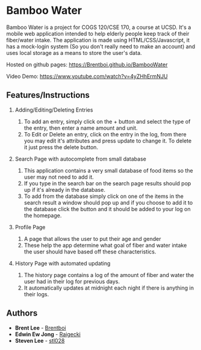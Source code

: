 # Bamboo Water
Bamboo Water is a project for COGS 120/CSE 170, a course at UCSD. It's a mobile web application intended to help elderly people keep track of their fiber/water intake. The application is made using HTML/CSS/Javascript, it has a mock-login system (So you don't really need to make an account) and uses local storage as a means to store the user's data.

Hosted on github pages: https://Brentboi.github.io/BambooWater

Video Demo: https://www.youtube.com/watch?v=4yZHhErmNJU

## Features/Instructions
1. Adding/Editing/Deleting Entries
    1. To add an entry, simply click on the + button and select the type of the entry, then enter a name amount and unit.
    2. To Edit or Delete an entry, click on the entry in the log, from there you may edit it's attributes and press update to change it. To delete it just press the delete button.
    
2. Search Page with autocomplete from small database
    1. This application contains a very small database of food items so the user may not need to add it.
    2. If you type in the search bar on the search page results should pop up if it's already in the database.
    3. To add from the database simply click on one of the items in the search result a window should pop up and if you choose to add it to the database click the button and it should be added to your log on the homepage.
4. Profile Page
    1. A page that allows the user to put their age and gender
    2. These help the app determine what goal of fiber and water intake the user should have based off these characteristics.
5. History Page with automated updating
    1. The history page contains a log of the amount of fiber and water the user had in their log for previous days.
    2. It automatically updates at midnight each night if there is anything in their logs.
## Authors

* **Brent Lee** - [Brentboi](https://github.com/Brentboi)
* **Edwin Ew Jong** - [Raigecki](https://github.com/Raigecki)
* **Steven Lee** - [stl028](https://github.com/stl028)
